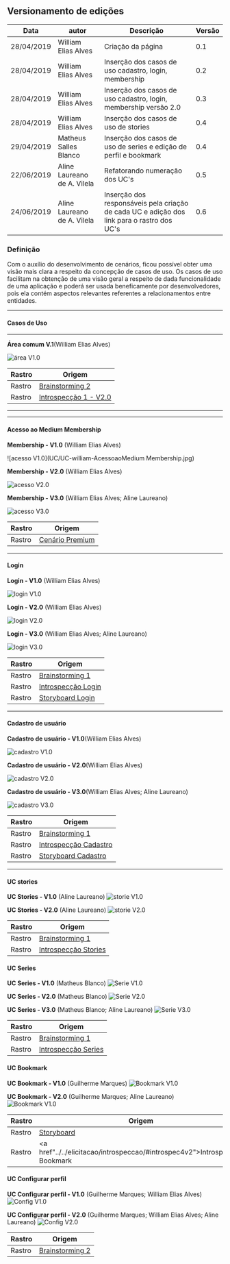 ## Versionamento de edições
| Data           | autor                | Descrição                           |Versão|
|----------------|----------------------|-------------------------------------|------|
|   28/04/2019   | William Elias Alves  | Criação da página | 0.1  |
|   28/04/2019   | William Elias Alves  | Inserção dos casos de uso cadastro, login, membership| 0.2  |
|   28/04/2019   | William Elias Alves  | Inserção dos casos de uso cadastro, login, membership versão 2.0| 0.3  |
|28/04/2019| William Elias Alves  | Inserção dos casos de uso de stories| 0.4  |
|29/04/2019| Matheus Salles Blanco  | Inserção dos casos de uso de series e edição de perfil e bookmark| 0.4  |
|22/06/2019| Aline Laureano de A. Vilela  | Refatorando numeração dos UC's | 0.5 |
|24/06/2019| Aline Laureano de A. Vilela  | Inserção dos responsáveis pela criação de cada UC e adição dos link para o rastro dos UC's | 0.6 |

### Definição

Com o auxílio do desenvolvimento de cenários, ficou possível obter uma visão mais clara a respeito da concepção de casos de uso. Os casos de uso facilitam na obtenção de uma visão geral a respeito de dada funcionalidade de uma aplicação e poderá ser usada beneficamente por desenvolvedores, pois ela contém aspectos relevantes referentes a relacionamentos entre entidades.

***
#### Casos de Uso
***
**<a id="areacomum">Área comum V.1</a>**(William Elias Alves)

![área V1.0](UC/UC-william-areacomum.jpg)

| Rastro | Origem |
| ------- | ------- |
|Rastro| <a href="../../elicitacao/brainstormings/#txtBrain2">Brainstorming 2</a> |
|Rastro| <a href="../../elicitacao/introspeccao/#intro1v2">Introspecção 1 - V2.0</a> |

***

***
#### Acesso ao Medium Membership
**Membership - V1.0** (William Elias Alves)

![acesso V1.0](UC/UC-william-AcessoaoMedium Membership.jpg)

**Membership - V2.0** (William Elias Alves)

![acesso V2.0](UC/UC-william-AcessoaoMediumMembership_v2.jpg)

**Membership - V3.0** (William Elias Alves; Aline Laureano)

![acesso V3.0](UC/UC-membership_v3.png)

| Rastro | Origem |
| ------- | ------- |
|Rastro | <a href="../cenarios/#cenarioPremium">Cenário Premium</a> |

***

#### Login
**Login - V1.0** (William Elias Alves)

![login V1.0](UC/UC-william-Login.jpg)

**Login - V2.0** (William Elias Alves)

![login V2.0](UC/UC-william-Login_v2.jpg)

**Login - V3.0** (William Elias Alves; Aline Laureano)

![login V3.0](UC/UC_login_v3.png)


| Rastro | Origem |
| ------- | ------- |
|Rastro | <a href="../../elicitacao/brainstormings/#txtBrain1">Brainstorming 1</a> |
|Rastro | <a href="../../elicitacao/introspeccao/#introspec2">Introspecção Login</a> |
|Rastro | <a href="../../elicitacao/storyboards/#storybLogin">Storyboard Login</a> |

***

#### Cadastro de usuário
**Cadastro de usuário - V1.0**(William Elias Alves)

![cadastro V1.0](UC/UC-william-Cadastro.jpg)

**Cadastro de usuário - V2.0**(William Elias Alves)

![cadastro V2.0](UC/UC-william-Cadastro_v2.jpg)

**Cadastro de usuário - V3.0**(William Elias Alves; Aline Laureano)

![cadastro V3.0](UC/UC_cadastro_v3.png)

| Rastro | Origem |
| ------- | ------- |
|Rastro | <a href="../../elicitacao/brainstormings/#txtBrain1">Brainstorming 1</a> |
|Rastro | <a href="../../elicitacao/introspeccao/#introspec2">Introspecção Cadastro</a> |
|Rastro | <a href="../../elicitacao/storyboards/#storybLogin">Storyboard Cadastro</a> |

***

#### UC stories
**UC Stories - V1.0** (Aline Laureano)
![storie V1.0](UC/UC-Stories_aline.jpg)

**UC Stories - V2.0** (Aline Laureano)
![storie V2.0](UC/UC-Stories_aline_v2.png)

| Rastro | Origem |
| ------- | ------- |
|Rastro | <a href="../../elicitacao/brainstormings/#txtBrain1">Brainstorming 1</a> |
|Rastro | <a href="../../elicitacao/introspeccao/#introspec3">Introspecção Stories</a> |

#### UC Series
**UC Series - V1.0** (Matheus Blanco)
![Serie V1.0](UC/UC-blanco-visualizar-series.png)

**UC Series - V2.0** (Matheus Blanco)
![Serie V2.0](UC/UC-blanco-visualizar-series-2.png)

**UC Series - V3.0** (Matheus Blanco; Aline Laureano)
![Serie V3.0](UC/UC_series_v3.png)

| Rastro | Origem |
| ------- | ------- |
| Rastro | <a href="../../elicitacao/brainstormings/#txtBrain1">Brainstorming 1</a> |
| Rastro | <a href="../../elicitacao/introspeccao/">Introspecção Series</a> |

#### UC Bookmark
**UC Bookmark - V1.0** (Guilherme Marques)
![Bookmark V1.0](UC/UC_guilherme_bookmarks.png)

**UC Bookmark - V2.0** (Guilherme Marques; Aline Laureano)
![Bookmark V1.0](UC/UC_bookmark_v2.png)

| Rastro | Origem |
| ------- | ------- |
|Rastro| <a href="../../elicitacao/storyboards/">Storyboard</a> |
|Rastro| <a href"../../elicitacao/introspeccao/#introspec4v2">Introspecção Bookmark</a> |

#### UC Configurar perfil
**UC Configurar perfil - V1.0** (Guilherme Marques; William Elias Alves)
![Config V1.0](UC/UC_guilherme_config.png)

**UC Configurar perfil - V2.0** (Guilherme Marques; William Elias Alves; Aline Laureano)
![Config V2.0](UC/UC_configurações_v2.png)

| Rastro | Origem |
| ------- | ------- |
|Rastro| <a href="../../elicitacao/brainstormings/#txtBrain2">Brainstorming 2</a> |
